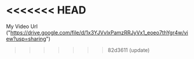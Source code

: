 <<<<<<< HEAD
=======
My Video Url ("https://drive.google.com/file/d/1x3YJVvlxPamzRRJyVx1_eoeo7thYgr4w/view?usp=sharing")
>>>>>>> 82d3611 (update)
